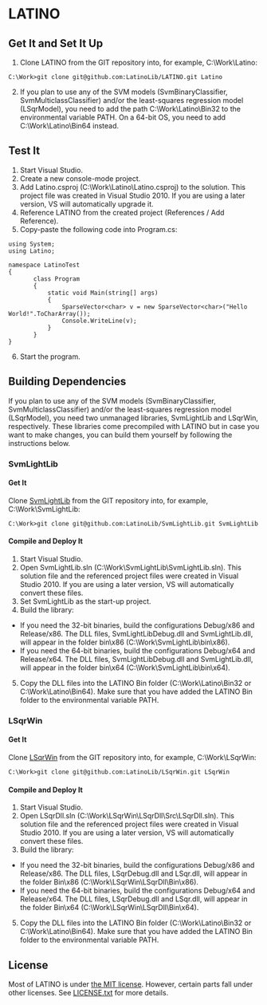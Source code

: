 LATINO
======

Get It and Set It Up
--------------------

1. Clone LATINO from the GIT repository into, for example, C:\Work\Latino:

 ```
 C:\Work>git clone git@github.com:LatinoLib/LATINO.git Latino
 ```

2. If you plan to use any of the SVM models (SvmBinaryClassifier, SvmMulticlassClassifier) and/or the least-squares regression model (LSqrModel), you need to add the path C:\Work\Latino\Bin32 to the environmental variable PATH. On a 64-bit OS, you need to add C:\Work\Latino\Bin64 instead.

Test It
-------

1. Start Visual Studio.
2. Create a new console-mode project.
3. Add Latino.csproj (C:\Work\Latino\Latino.csproj) to the solution. This project file was created in Visual Studio 2010. If you are using a later version, VS will automatically upgrade it.
4. Reference LATINO from the created project (References / Add Reference).
5. Copy-paste the following code into Program.cs:

 ```
 using System;
 using Latino;
 
 namespace LatinoTest
 {
        class Program
        {
            static void Main(string[] args)
            {
                SparseVector<char> v = new SparseVector<char>("Hello World!".ToCharArray());
                Console.WriteLine(v);
            }
        }
 }
 ```

6. Start the program.

Building Dependencies
---------------------

If you plan to use any of the SVM models (SvmBinaryClassifier, SvmMulticlassClassifier) and/or the least-squares regression model (LSqrModel), you need two unmanaged libraries, SvmLightLib and LSqrWin, respectively. These libraries come precompiled with LATINO but in case you want to make changes, you can build them yourself by following the instructions below.

### SvmLightLib

#### Get It

Clone [SvmLightLib](https://github.com/LatinoLib/SvmLightLib) from the GIT repository into, for example, C:\Work\SvmLightLib:

```
C:\Work>git clone git@github.com:LatinoLib/SvmLightLib.git SvmLightLib
```

#### Compile and Deploy It

1. Start Visual Studio.
2. Open SvmLightLib.sln (C:\Work\SvmLightLib\SvmLightLib.sln). This solution file and the referenced project files were created in Visual Studio 2010. If you are using a later version, VS will automatically convert these files.
3. Set SvmLightLib as the start-up project.
4. Build the library:
  * If you need the 32-bit binaries, build the configurations Debug/x86 and Release/x86. The DLL files, SvmLightLibDebug.dll and SvmLightLib.dll, will appear in the folder bin\x86 (C:\Work\SvmLightLib\bin\x86).
  * If you need the 64-bit binaries, build the configurations Debug/x64 and Release/x64. The DLL files, SvmLightLibDebug.dll and SvmLightLib.dll, will appear in the folder bin\x64 (C:\Work\SvmLightLib\bin\x64).
5. Copy the DLL files into the LATINO Bin folder (C:\Work\Latino\Bin32 or C:\Work\Latino\Bin64). Make sure that you have added the LATINO Bin folder to the environmental variable PATH.

### LSqrWin

#### Get It

Clone [LSqrWin](https://github.com/LatinoLib/LSqrWin) from the GIT repository into, for example, C:\Work\LSqrWin:

```
C:\Work>git clone git@github.com:LatinoLib/LSqrWin.git LSqrWin
```

#### Compile and Deploy It

1. Start Visual Studio.
2. Open LSqrDll.sln (C:\Work\LSqrWin\LSqrDll\Src\LSqrDll.sln). This solution file and the referenced project files were created in Visual Studio 2010. If you are using a later version, VS will automatically convert these files.
3. Build the library:
  * If you need the 32-bit binaries, build the configurations Debug/x86 and Release/x86. The DLL files, LSqrDebug.dll and LSqr.dll, will appear in the folder Bin\x86 (C:\Work\LSqrWin\LSqrDll\Bin\x86).
  * If you need the 64-bit binaries, build the configurations Debug/x64 and Release/x64. The DLL files, LSqrDebug.dll and LSqr.dll, will appear in the folder Bin\x64 (C:\Work\LSqrWin\LSqrDll\Bin\x64).
5. Copy the DLL files into the LATINO Bin folder (C:\Work\Latino\Bin32 or C:\Work\Latino\Bin64). Make sure that you have added the LATINO Bin folder to the environmental variable PATH.

License
-------

Most of LATINO is under [the MIT license](http://opensource.org/licenses/MIT). However, certain parts fall under other licenses. See [LICENSE.txt](http://source.ijs.si/mgrcar/latino/blob/master/LICENSE.txt) for more details.